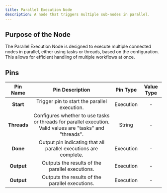 ```yaml
---
title: Parallel Execution Node
description: A node that triggers multiple sub-nodes in parallel.
---
```


## Purpose of the Node
The Parallel Execution Node is designed to execute multiple connected nodes in parallel, either using tasks or threads, based on the configuration. This allows for efficient handling of multiple workflows at once.

## Pins

| Pin Name | Pin Description | Pin Type | Value Type |
|:----------:|:-------------:|:------:|:------:|
| **Start** | Trigger pin to start the parallel execution. | Execution | - |
| **Threads** | Configures whether to use tasks or threads for parallel execution. Valid values are "tasks" and "threads". | String | - |
| **Done** | Output pin indicating that all parallel executions are complete. | Execution | - |
| **Output** | Outputs the results of the parallel executions. | Execution | - |
| **Output** | Outputs the results of the parallel executions. | Execution | - |